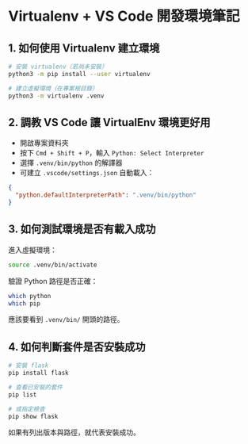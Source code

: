 # Virtualenv + VS Code 開發環境筆記

## 1. 如何使用 Virtualenv 建立環境

```bash
# 安裝 virtualenv（若尚未安裝）
python3 -m pip install --user virtualenv

# 建立虛擬環境（在專案根目錄）
python3 -m virtualenv .venv
```

## 2. 調教 VS Code 讓 VirtualEnv 環境更好用

- 開啟專案資料夾
- 按下 `Cmd + Shift + P`，輸入 `Python: Select Interpreter`
- 選擇 `.venv/bin/python` 的解譯器
- 可建立 `.vscode/settings.json` 自動載入：

```json
{
  "python.defaultInterpreterPath": ".venv/bin/python"
}
```

## 3. 如何測試環境是否有載入成功

進入虛擬環境：

```bash
source .venv/bin/activate
```

驗證 Python 路徑是否正確：

```bash
which python
which pip
```

應該要看到 `.venv/bin/` 開頭的路徑。

## 4. 如何判斷套件是否安裝成功

```bash
# 安裝 flask
pip install flask

# 查看已安裝的套件
pip list

# 或指定檢查
pip show flask
```

如果有列出版本與路徑，就代表安裝成功。
